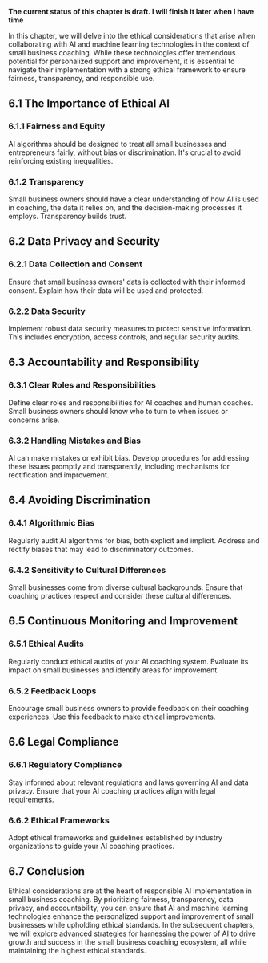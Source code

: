 **The current status of this chapter is draft. I will finish it later when I have time**

In this chapter, we will delve into the ethical considerations that arise when collaborating with AI and machine learning technologies in the context of small business coaching. While these technologies offer tremendous potential for personalized support and improvement, it is essential to navigate their implementation with a strong ethical framework to ensure fairness, transparency, and responsible use.

6.1 The Importance of Ethical AI
--------------------------------

### 6.1.1 Fairness and Equity

AI algorithms should be designed to treat all small businesses and entrepreneurs fairly, without bias or discrimination. It's crucial to avoid reinforcing existing inequalities.

### 6.1.2 Transparency

Small business owners should have a clear understanding of how AI is used in coaching, the data it relies on, and the decision-making processes it employs. Transparency builds trust.

6.2 Data Privacy and Security
-----------------------------

### 6.2.1 Data Collection and Consent

Ensure that small business owners' data is collected with their informed consent. Explain how their data will be used and protected.

### 6.2.2 Data Security

Implement robust data security measures to protect sensitive information. This includes encryption, access controls, and regular security audits.

6.3 Accountability and Responsibility
-------------------------------------

### 6.3.1 Clear Roles and Responsibilities

Define clear roles and responsibilities for AI coaches and human coaches. Small business owners should know who to turn to when issues or concerns arise.

### 6.3.2 Handling Mistakes and Bias

AI can make mistakes or exhibit bias. Develop procedures for addressing these issues promptly and transparently, including mechanisms for rectification and improvement.

6.4 Avoiding Discrimination
---------------------------

### 6.4.1 Algorithmic Bias

Regularly audit AI algorithms for bias, both explicit and implicit. Address and rectify biases that may lead to discriminatory outcomes.

### 6.4.2 Sensitivity to Cultural Differences

Small businesses come from diverse cultural backgrounds. Ensure that coaching practices respect and consider these cultural differences.

6.5 Continuous Monitoring and Improvement
-----------------------------------------

### 6.5.1 Ethical Audits

Regularly conduct ethical audits of your AI coaching system. Evaluate its impact on small businesses and identify areas for improvement.

### 6.5.2 Feedback Loops

Encourage small business owners to provide feedback on their coaching experiences. Use this feedback to make ethical improvements.

6.6 Legal Compliance
--------------------

### 6.6.1 Regulatory Compliance

Stay informed about relevant regulations and laws governing AI and data privacy. Ensure that your AI coaching practices align with legal requirements.

### 6.6.2 Ethical Frameworks

Adopt ethical frameworks and guidelines established by industry organizations to guide your AI coaching practices.

6.7 Conclusion
--------------

Ethical considerations are at the heart of responsible AI implementation in small business coaching. By prioritizing fairness, transparency, data privacy, and accountability, you can ensure that AI and machine learning technologies enhance the personalized support and improvement of small businesses while upholding ethical standards. In the subsequent chapters, we will explore advanced strategies for harnessing the power of AI to drive growth and success in the small business coaching ecosystem, all while maintaining the highest ethical standards.
